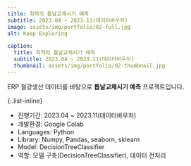 ```yaml
---
title: 최적의 톱날교체시기 예측
subtitle: 2023.04 ~ 2023.11(데이터바우처)
image: assets/img/portfolio/02-full.jpg
alt: Keep Exploring

caption:
  title: 최적의 톱날교체시기 예측
  subtitle: 2023.04 ~ 2023.11(데이터바우처)
  thumbnail: assets/img/portfolio/02-thumbnail.jpg
---
```

ERP 철강생산 데이터를 바탕으로 **톱날교체시기 예측** 프로젝트입니다.

{:.list-inline}
- 진행기간: 2023.04 ~ 2023.11(데이터바우처)
- 개발환경: Google Colab
- Languages: Python
- Library: Numpy, Pandas, seaborn, sklearn
- Model: DecisionTreeClassifier
- 역할: 모델 구축(DecisionTreeClassifier), 데이터 전처리
